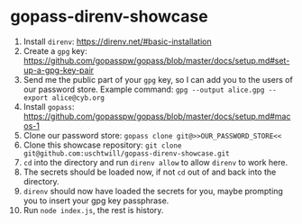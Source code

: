 # gopass-direnv-showcase

1. Install `direnv`: https://direnv.net/#basic-installation
2. Create a `gpg` key: https://github.com/gopasspw/gopass/blob/master/docs/setup.md#set-up-a-gpg-key-pair
3. Send me the public part of your `gpg` key, so I can add you to the users of our password store. Example command: `gpg --output alice.gpg --export alice@cyb.org`
4. Install `gopass`: https://github.com/gopasspw/gopass/blob/master/docs/setup.md#macos-1
5. Clone our password store: `gopass clone git@>>OUR_PASSWORD_STORE<<`
6. Clone this showcase repository: `git clone git@github.com:uschtwill/gopass-direnv-showcase.git`
7. `cd` into the directory and run `direnv allow` to allow `direnv` to work here.
8. The secrets should be loaded now, if not `cd` out of and back into the directory.
9. `direnv` should now have loaded the secrets for you, maybe prompting you to insert your gpg key passphrase.
10. Run `node index.js`, the rest is history.
